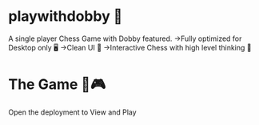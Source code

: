 # playwithdobby 🚀
A single player Chess Game with Dobby featured.
→Fully optimized for Desktop only 🖥️ 
→Clean UI 🎨 
→Interactive Chess with high level thinking 💬 

# The Game 🎯🎮 

Open the deployment to View and Play
